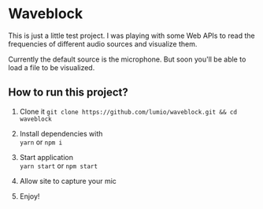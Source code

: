 Waveblock
=========

This is just a little test project. I was playing with some Web APIs to read the
frequencies of different audio sources and visualize them.

Currently the default source is the microphone. But soon you'll be able to load
a file to be visualized.

How to run this project?
------------------------

1. Clone it
   `git clone https://github.com/lumio/waveblock.git && cd waveblock`

2. Install dependencies with  
   `yarn` or `npm i`

3. Start application  
   `yarn start` or `npm start`

4. Allow site to capture your mic

5. Enjoy!